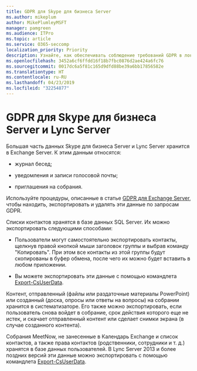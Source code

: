 ```yaml
---
title: GDPR для Skype для бизнеса Server
ms.author: mikeplum
author: MikePlumleyMSFT
manager: pamgreen
ms.audience: ITPro
ms.topic: article
ms.service: O365-seccomp
localization_priority: Priority
description: Узнайте, как обеспечивать соблюдение требований GDPR в локальном развертывании Skype для бизнеса Server и Lync Server.
ms.openlocfilehash: 3452a6cf6ffdd16f18b7fbc0876d2ae424a6fc76
ms.sourcegitcommit: 0017dc6a5f81c165d9dfd88be39a6bb17856582e
ms.translationtype: HT
ms.contentlocale: ru-RU
ms.lasthandoff: 04/23/2019
ms.locfileid: "32254877"
---
```

# <a name="gdpr-for-skype-for-business-server-and-lync-server"></a>GDPR для Skype для бизнеса Server и Lync Server

Большая часть данных Skype для бизнеса Server и Lync Server хранится в Exchange Server. К этим данным относятся:

-   журнал бесед;

-   уведомления и записи голосовой почты;

-   приглашения на собрания.

Используйте процедуры, описанные в статье [GDPR для Exchange Server](gdpr-for-exchange-server.md), чтобы находить, экспортировать и удалять эти данные по запросам GDPR.

Списки контактов хранятся в базе данных SQL Server. Их можно экспортировать следующими способами:

-   Пользователи могут самостоятельно экспортировать контакты, щелкнув правой кнопкой мыши заголовок группы и выбрав команду "Копировать". При этом все контакты из этой группы будут скопированы в буфер обмена, после чего их можно будет вставить в любом приложении.

-   Вы можете экспортировать эти данные с помощью командлета [Export-CsUserData](https://docs.microsoft.com/ru-RU/powershell/module/skype/export-csuserdata).

Контент, отправленный (файлы или раздаточные материалы PowerPoint) или созданный (доска, опросы или ответы на вопросы) на собрании хранится в систематизаторе. Его также можно экспортировать, если пользователь снова войдет в собрание, срок действия которого еще не истек, и скачает отправленный контент или сделает снимки экрана (в случае созданного контента).

Собрания MeetNow, не занесенные в Календарь Exchange и список контактов, а также права контактов (родственники, сотрудники и т. д.) хранятся в базе данных пользователей. В Lync Server 2013 и более поздних версий эти данные можно экспортировать с помощью командлета [Export-CsUserData](https://docs.microsoft.com/ru-RU/powershell/module/skype/export-csuserdata).
